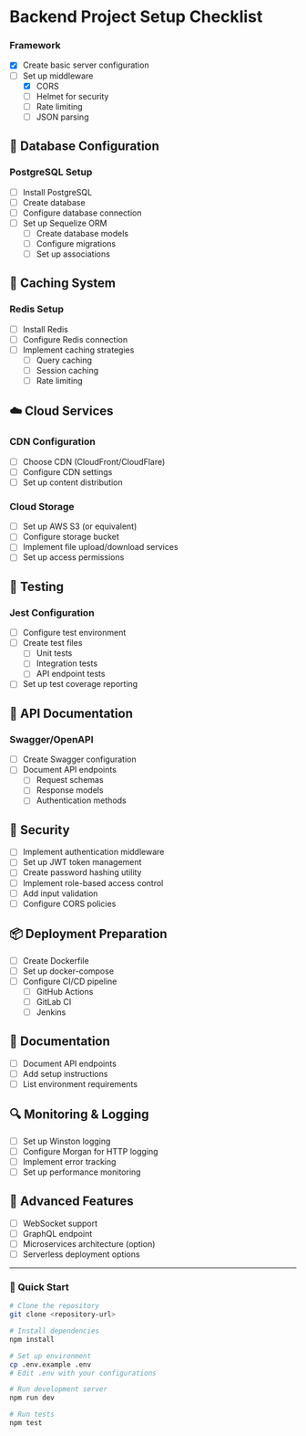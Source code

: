 # Backend Project Setup Checklist

### Framework

- [x] Create basic server configuration
- [ ] Set up middleware
  - [x] CORS
  - [ ] Helmet for security
  - [ ] Rate limiting
  - [ ] JSON parsing

## 💾 Database Configuration

### PostgreSQL Setup

- [ ] Install PostgreSQL
- [ ] Create database
- [ ] Configure database connection
- [ ] Set up Sequelize ORM
  - [ ] Create database models
  - [ ] Configure migrations
  - [ ] Set up associations

## 🚦 Caching System

### Redis Setup

- [ ] Install Redis
- [ ] Configure Redis connection
- [ ] Implement caching strategies
  - [ ] Query caching
  - [ ] Session caching
  - [ ] Rate limiting

## ☁️ Cloud Services

### CDN Configuration

- [ ] Choose CDN (CloudFront/CloudFlare)
- [ ] Configure CDN settings
- [ ] Set up content distribution

### Cloud Storage

- [ ] Set up AWS S3 (or equivalent)
- [ ] Configure storage bucket
- [ ] Implement file upload/download services
- [ ] Set up access permissions

## 🧪 Testing

### Jest Configuration

- [ ] Configure test environment
- [ ] Create test files
  - [ ] Unit tests
  - [ ] Integration tests
  - [ ] API endpoint tests
- [ ] Set up test coverage reporting

## 📄 API Documentation

### Swagger/OpenAPI

- [ ] Create Swagger configuration
- [ ] Document API endpoints
  - [ ] Request schemas
  - [ ] Response models
  - [ ] Authentication methods

## 🔐 Security

- [ ] Implement authentication middleware
- [ ] Set up JWT token management
- [ ] Create password hashing utility
- [ ] Implement role-based access control
- [ ] Add input validation
- [ ] Configure CORS policies

## 📦 Deployment Preparation

- [ ] Create Dockerfile
- [ ] Set up docker-compose
- [ ] Configure CI/CD pipeline
  - [ ] GitHub Actions
  - [ ] GitLab CI
  - [ ] Jenkins

## 📝 Documentation

- [ ] Document API endpoints
- [ ] Add setup instructions
- [ ] List environment requirements

## 🔍 Monitoring & Logging

- [ ] Set up Winston logging
- [ ] Configure Morgan for HTTP logging
- [ ] Implement error tracking
- [ ] Set up performance monitoring

## 🚧 Advanced Features

- [ ] WebSocket support
- [ ] GraphQL endpoint
- [ ] Microservices architecture (option)
- [ ] Serverless deployment options

---

### 📌 Quick Start

```bash
# Clone the repository
git clone <repository-url>

# Install dependencies
npm install

# Set up environment
cp .env.example .env
# Edit .env with your configurations

# Run development server
npm run dev

# Run tests
npm test
```
